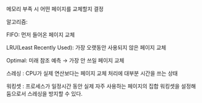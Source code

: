 메모리 부족 시 어떤 페이지를 교체할지 결정

알고리즘:

FIFO: 먼저 들어온 페이지 교체

LRU(Least Recently Used): 가장 오랫동안 사용되지 않은 페이지 교체

Optimal: 미래 참조 예측 → 가장 안 쓰일 페이지 교체

스레싱 : CPU가 실제 연산보다는 페이지 교체 처리에 대부분 시간을 쓰는 상태

워킹셋 : 프로세스가 일정시간 동안 실제 자주 사용하는 페이지의 집합
    워킹셋을 설정해둠으로서 스레싱을 방지할 수 있다.
